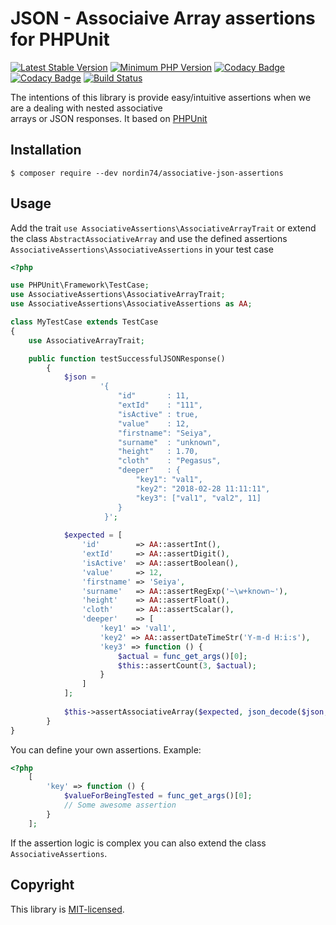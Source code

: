 # JSON - Associaive Array assertions for PHPUnit

[![Latest Stable Version](https://img.shields.io/packagist/v/nordin74/associative-json-assertions.svg)](https://packagist.org/packages/nordin74/associative-json-assertions)
[![Minimum PHP Version](https://img.shields.io/badge/php-%3E%3D%207.1-8892BF.svg?style=flat-square)](https://php.net/)
[![Codacy Badge](https://api.codacy.com/project/badge/Grade/c28e191f9dd543949859a8d91d3c12bb)](https://app.codacy.com/app/nordin74/associative-json-assertions?utm_source=github.com&utm_medium=referral&utm_content=nordin74/associative-json-assertions&utm_campaign=badger)
[![Codacy Badge](https://api.codacy.com/project/badge/Coverage/a8bf0fc9e202430787bfef82204dfd38)](https://www.codacy.com/app/nordin74/associative-json-assertions?utm_source=github.com&utm_medium=referral&utm_content=nordin74/associative-json-assertions&utm_campaign=Badge_Coverage)
[![Build Status](https://travis-ci.org/nordin74/associative-json-assertions.svg?branch=master)](https://travis-ci.org/nordin74/associative-json-assertions)

The intentions of this library is provide easy/intuitive assertions when we are a dealing with nested associative     
arrays or JSON responses. It based on [PHPUnit](https://phpunit.de/)


## Installation

    $ composer require --dev nordin74/associative-json-assertions


## Usage

Add the trait `use AssociativeAssertions\AssociativeArrayTrait` or extend the class `AbstractAssociativeArray` and 
use the defined assertions `AssociativeAssertions\AssociativeAssertions` in your test case 


```php
<?php

use PHPUnit\Framework\TestCase;
use AssociativeAssertions\AssociativeArrayTrait;
use AssociativeAssertions\AssociativeAssertions as AA;

class MyTestCase extends TestCase
{
    use AssociativeArrayTrait;

    public function testSuccessfulJSONResponse()
        {
            $json =
                    '{
                        "id"       : 11,
                        "extId"    : "111",
                        "isActive" : true,
                        "value"    : 12,
                        "firstname": "Seiya",
                        "surname"  : "unknown",
                        "height"   : 1.70,
                        "cloth"    : "Pegasus",
                        "deeper"   : {
                            "key1": "val1",
                            "key2": "2018-02-28 11:11:11",
                            "key3": ["val1", "val2", 11]
                        }
                     }';
    
            $expected = [
                'id'        => AA::assertInt(),
                'extId'     => AA::assertDigit(),
                'isActive'  => AA::assertBoolean(),
                'value'     => 12,
                'firstname' => 'Seiya',
                'surname'   => AA::assertRegExp('~\w+known~'),
                'height'    => AA::assertFloat(),
                'cloth'     => AA::assertScalar(),
                'deeper'    => [
                    'key1' => 'val1',
                    'key2' => AA::assertDateTimeStr('Y-m-d H:i:s'),
                    'key3' => function () {
                        $actual = func_get_args()[0];
                        $this::assertCount(3, $actual);
                    }
                ]
            ];
    
            $this->assertAssociativeArray($expected, json_decode($json, true));
        }
}
```

You can define your own assertions. Example: 
```php
<?php
    [
        'key' => function () {
            $valueForBeingTested = func_get_args()[0];
            // Some awesome assertion
        }
    ];
```
If the assertion logic is complex you can also extend the class `AssociativeAssertions`.


## Copyright

This library is [MIT-licensed](LICENSE.txt).